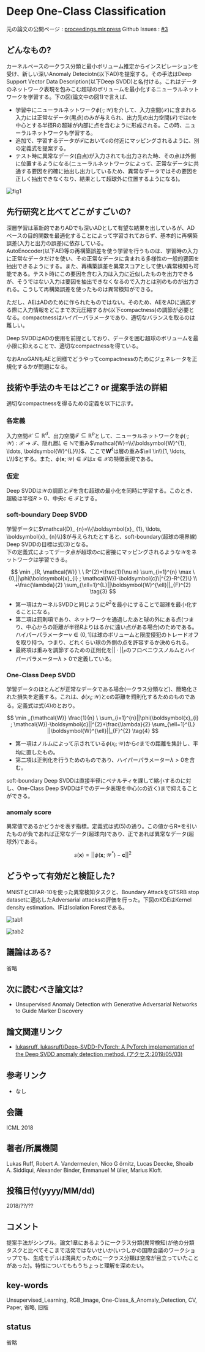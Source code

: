 # Deep One-Class Classification

元の論文の公開ページ : [proceedings.mlr.press](http://proceedings.mlr.press/v80/ruff18a/ruff18a.pdf)
Github Issues : [#3](https://github.com/Obarads/obarads.github.io/issues/3)

## どんなもの?
カーネルベースの一クラス分類と最小ボリューム推定からインスピレーションを受け、新しい深いAnomaly Deteciotn(以下AD)を提案する。その手法はDeep Support Vector Data Description(以下Deep SVDD)と名付ける。これはデータのネットワーク表現を包みこむ超球のボリュームを最小化するニューラルネットワークを学習する。下の図(論文中の図1)で言えば、
- 学習中にニューラルネットワーク$\phi(\cdot ; \mathcal{W})$を介して、入力空間($\mathcal{X}$)に含まれる入力には正常なデータ(黒点)のみが与えられ、出力先の出力空間($\mathcal{F}$)ではcを中心とする半径Rの超球が内部に点を含むように形成される。この時、ニューラルネットワークも学習する。
- 追加で、学習するデータが$\mathcal{F}$において$c$の付近にマッピングされるように、別の定義式を提案する。
- テスト時に異常なデータ(白点)が入力されても出力された時、その点は外側に位置するようになる(ニューラルネットワークによって、正常なデータに共通する要因を的確に抽出し出力しているため、異常なデータではその要因を正しく抽出できなくなり、結果として超球外に位置するようになる)。

![fig1](img/DOC/fig1.png)

## 先行研究と比べてどこがすごいの?
深層学習は革新的でありADでも深いADとして有望な結果を出しているが、ADベースの目的関数を最適化することによって学習されておらず、基本的に再構築誤差(入力と出力の誤差)に依存している。  
AutoEnocoder(以下AE)等の再構築誤差を使う学習を行うものは、学習時の入力に正常なデータだけを使い、その正常なデータに含まれる多様性の一般的要因を抽出できるようにする。また、再構築誤差を異常スコアとして使い異常検知も可能である。テスト時にこの要因を含む入力は入力に近似したものを出力できるが、そうではない入力は要因を抽出できなくなるので入力とは別のものが出力される。こうして再構築誤差を使ったものは異常検知ができる。

ただし、AEはADのために作られたものではない。そのため、AEをADに適応する際に入力情報をどこまで次元圧縮するか(以下compactness)の調節が必要となる。compactnessはハイパーパラメータであり、適切なバランスを取るのは難しい。

Deep SVDDはADの使用を前提としており、データを囲む超球のボリュームを最小限に抑えることで、適切なcompactnessを得ている。

なおAnoGANもAEと同様でどうやってcompactnessのためにジェネレータを正規化するかが問題になる。

## 技術や手法のキモはどこ? or 提案手法の詳細
適切なcompactnessを得るための定義を以下に示す。
### 各定義
入力空間$\mathcal{X} \subseteq \mathbb{R}^{d}$、出力空間$\mathcal{F} \subseteq \mathbb{R}^{p}$として、ニューラルネットワークを$\phi(\cdot ; \mathcal{W}) : \mathcal{X} \rightarrow \mathcal{F}$、隠れ層$L\in \mathbb{N}$で重み$\mathcal{W}=\\{\boldsymbol{W}^{1}, \ldots, \boldsymbol{W}^{L}\\}$、ここで$\boldsymbol{W}^{\ell}$は層の重み$\ell \in\\{1, \ldots, L\\}$とする。また、$\phi(\boldsymbol{x} ; \mathcal{W}) \in \mathcal{F}$は$x\in \mathcal{X}$の特徴表現である。

### 仮定
Deep SVDDは$\mathcal{W}$の調節と$\mathcal{F}$を含む超球の最小化を同時に学習する。このとき、超級は半径$R>0$、中央$c\in\mathcal{F}$とする。

### soft-boundary Deep SVDD
学習データに$\mathcal{D}_ {n}=\\{\boldsymbol{x}_ {1}, \ldots, \boldsymbol{x}_ {n}\\}$が与えられたとすると、soft-boundary(超球の境界線) Deep SVDDの目標は式(3)となる。  
下の定義式によってデータ点が超球の$c$に密接にマッピングされるような$\mathcal{W}$をネットワークは学習できる。  

$$
\min _{R, \mathcal{W}} \ \ R^{2}+\frac{1}{\nu n} \sum_{i=1}^{n} \max \{0,||\phi(\boldsymbol{x}_{i} ; \mathcal{W})-\boldsymbol{c}\|^{2}-R^{2}\} \\
+\frac{\lambda}{2} \sum_{\ell=1}^{L}||\boldsymbol{W}^{\ell}||_{F}^{2} \tag{3}
$$

- 第一項はカーネルSVDDと同じように$R^2$を最小にすることで超球を最小化することになる。
- 第二項は罰則項であり、ネットワークを通過したあと球の外にある点(つまり、中心からの距離が半径$R$よりはるかに遠い点がある場合)のためである。ハイパーパラメーター$\nu\in(0,1]$は球のボリュームと限度侵犯のトレードオフを取り持つ。つまり、どれくらい球の外側の点を許容するか決められる。
- 最終項は重みを調節するための正則化を$||\cdot||_ F$のフロベニウスノルムとハイパーパラメーター$\lambda>0$で定義している。  

### One-Class Deep SVDD
学習データのほとんどが正常なデータである場合(一クラス分類など)、簡略化された損失を定義する。これは、$\phi(x_ i ; \mathcal{W})$とcの距離を罰則化するためのものである。定義式は式(4)のとおり。

$$
\min _{\mathcal{W}} \frac{1}{n} \ \sum_{i=1}^{n}||\phi(\boldsymbol{x}_{i} ; \mathcal{W})-\boldsymbol{c}||^{2}+\frac{\lambda}{2} \sum_{\ell=1}^{L} ||\boldsymbol{W}^{\ell}||_{F}^{2} \tag{4}
$$

- 第一項はノルムによって示されている$\phi(x_ i ; \mathcal{W})$から$c$までの距離を集計し、平均に直したもの。
- 第二項は正則化を行うためのものであり、ハイパーパラメーター$\lambda>0$を含む。

soft-boundary Deep SVDDは直接半径にペナルティを課して縮小するのに対し、One-Class Deep SVDDはFでのデータ表現を中心(cの近く)まで抑えることができる。

### anomaly score
異常値であるかどうかを表す指標。定義式は式(5)の通り。この値からR*を引いたものが負であれば正常なデータ(超球内)であり、正であれば異常なデータ(超球外)である。  

$$
s(\boldsymbol{x})=||\phi(\boldsymbol{x} ; \mathcal{W}^{*})-\boldsymbol{c}||^{2} \tag{5}
$$

## どうやって有効だと検証した?
MNISTとCIFAR-10を使った異常検知タスクと、Boundary AttackをGTSRB stop datasetに適応したAdversarial attacksの評価を行った。下図のKDEはKernel density estimation、IFはIsolation Forestである。

![tab1](img/DOC/tab1.png)

![tab2](img/DOC/tab2.png)

## 議論はある?
省略

## 次に読むべき論文は?
- Unsupervised Anomaly Detection with Generative Adversarial Networks to Guide Marker Discovery 

## 論文関連リンク
- [lukasruff. lukasruff/Deep-SVDD-PyTorch: A PyTorch implementation of the Deep SVDD anomaly detection method. (アクセス:2019/05/03)](https://github.com/lukasruff/Deep-SVDD-PyTorch)

## 参考リンク
- なし

## 会議
ICML 2018

## 著者/所属機関
Lukas Ruff, Robert A. Vandermeulen, Nico G ̈ornitz, Lucas Deecke, Shoaib A. Siddiqui, Alexander Binder, Emmanuel M ̈uller, Marius Kloft.

## 投稿日付(yyyy/MM/dd)
2018/??/??

## コメント
提案手法がシンプル。論文1章にあるように一クラス分類(異常検知)が他の分類タスクと比べてそこまで活発ではないせいか(いつしかの国際会議のワークショップでも、生成モデルは満員だったのに一クラス分類は空席が目立っていたことがあった)。特性についてももうちょっと理解を深めたい。

## key-words
Unsupervised_Learning, RGB_Image, One-Class_&_Anomaly_Detection, CV, Paper, 省略, 旧版

## status
省略
